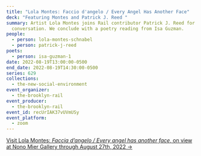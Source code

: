 ```yaml
---
title: "Lola Montes: Faccio d'angelo / Every Angel Has Another Face"
deck: "Featuring Montes and Patrick J. Reed "
summary: Artist Lola Montes joins Rail contributor Patrick J. Reed for a
  conversation. We conclude with a poetry reading from Isa Guzman.
people:
  - person: lola-montes-schnabel
  - person: patrick-j-reed
poets:
  - person: isa-guzman-1
date: 2022-08-19T13:00:00-0500
end_date: 2022-08-19T14:30:00-0500
series: 629
collections:
  - the-new-social-environment
event_organizer:
  - the-brooklyn-rail
event_producer:
  - the-brooklyn-rail
event_id: recUrIAK37vUVmUSy
event_platform:
  - zoom
---
```

[Visit Lola Montes: *Faccia d’angelo / Every angel has another face*, on view at Nono Mier Gallery through August 27th, 2022 →](https://www.miergallery.com/exhibitions/lola-montes)